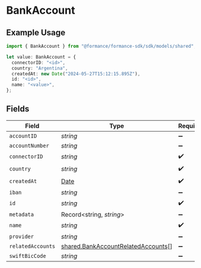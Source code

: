 # BankAccount

## Example Usage

```typescript
import { BankAccount } from "@formance/formance-sdk/sdk/models/shared";

let value: BankAccount = {
  connectorID: "<id>",
  country: "Argentina",
  createdAt: new Date("2024-05-27T15:12:15.895Z"),
  id: "<id>",
  name: "<value>",
};
```

## Fields

| Field                                                                                           | Type                                                                                            | Required                                                                                        | Description                                                                                     |
| ----------------------------------------------------------------------------------------------- | ----------------------------------------------------------------------------------------------- | ----------------------------------------------------------------------------------------------- | ----------------------------------------------------------------------------------------------- |
| `accountID`                                                                                     | *string*                                                                                        | :heavy_minus_sign:                                                                              | N/A                                                                                             |
| `accountNumber`                                                                                 | *string*                                                                                        | :heavy_minus_sign:                                                                              | N/A                                                                                             |
| `connectorID`                                                                                   | *string*                                                                                        | :heavy_check_mark:                                                                              | N/A                                                                                             |
| `country`                                                                                       | *string*                                                                                        | :heavy_check_mark:                                                                              | N/A                                                                                             |
| `createdAt`                                                                                     | [Date](https://developer.mozilla.org/en-US/docs/Web/JavaScript/Reference/Global_Objects/Date)   | :heavy_check_mark:                                                                              | N/A                                                                                             |
| `iban`                                                                                          | *string*                                                                                        | :heavy_minus_sign:                                                                              | N/A                                                                                             |
| `id`                                                                                            | *string*                                                                                        | :heavy_check_mark:                                                                              | N/A                                                                                             |
| `metadata`                                                                                      | Record<string, *string*>                                                                        | :heavy_minus_sign:                                                                              | N/A                                                                                             |
| `name`                                                                                          | *string*                                                                                        | :heavy_check_mark:                                                                              | N/A                                                                                             |
| `provider`                                                                                      | *string*                                                                                        | :heavy_minus_sign:                                                                              | N/A                                                                                             |
| `relatedAccounts`                                                                               | [shared.BankAccountRelatedAccounts](../../../sdk/models/shared/bankaccountrelatedaccounts.md)[] | :heavy_minus_sign:                                                                              | N/A                                                                                             |
| `swiftBicCode`                                                                                  | *string*                                                                                        | :heavy_minus_sign:                                                                              | N/A                                                                                             |